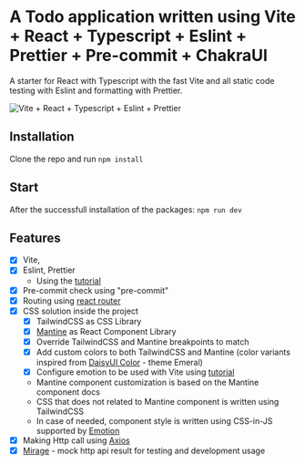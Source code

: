 # A Todo application written using Vite + React + Typescript + Eslint + Prettier + Pre-commit + ChakraUI

A starter for React with Typescript with the fast Vite and all static code testing with Eslint and formatting with Prettier.

![Vite + React + Typescript + Eslint + Prettier](/resources/screenshot.png)

## Installation

Clone the repo and run `npm install`

## Start

After the successfull installation of the packages: `npm run dev`

## Features

- [x] Vite,
- [x] Eslint, Prettier
  - Using the [tutorial](https://javascript.plainenglish.io/setting-eslint-and-prettier-on-a-react-typescript-project-2021-22993565edf9)
- [x] Pre-commit check using "pre-commit"
- [x] Routing using [react router](https://reactrouter.com/)
- [x] CSS solution inside the project
  - [x] TailwindCSS as CSS Library
  - [x] [Mantine](https://mantine.dev/) as React Component Library
  - [x] Override TailwindCSS and Mantine breakpoints to match
  - [x] Add custom colors to both TailwindCSS and Mantine (color variants inspired from [DaisyUI Color](https://daisyui.com/docs/colors/) - theme Emeral)
  - [x] Configure emotion to be used with Vite using [tutorial](https://dev.to/glocore/configure-emotion-with-your-vite-react-project-7jl)
  - Mantine component customization is based on the Mantine component docs
  - CSS that does not related to Mantine component is written using TailwindCSS
  - In case of needed, component style is written using CSS-in-JS supported by [Emotion](https://emotion.sh/docs/introduction)
- [x] Making Http call using [Axios](https://github.com/axios/axios)
- [x] [Mirage](https://miragejs.com/) - mock http api result for testing and development usage
